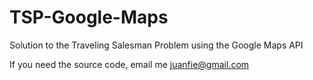 # TSP-Google-Maps
Solution to the Traveling Salesman Problem using the Google Maps API

If you need the source code, email me juanfie@gmail.com
